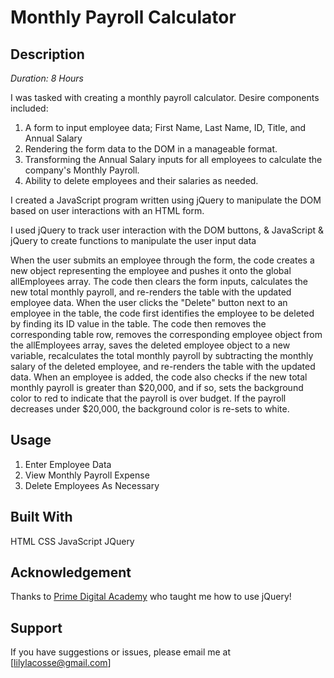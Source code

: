 # Monthly Payroll Calculator

## Description

_Duration: 8 Hours_

I was tasked with creating a monthly payroll calculator. Desire components included:

1. A form to input employee data; First Name, Last Name, ID, Title, and Annual Salary
2. Rendering the form data to the DOM in a manageable format.
3. Transforming the Annual Salary inputs for all employees to calculate the company's Monthly Payroll.
4. Ability to delete employees and their salaries as needed.

I created a JavaScript program written using jQuery to manipulate the DOM based on user interactions with an HTML form.

I used jQuery to track user interaction with the DOM buttons, &
JavaScript & jQuery to create functions to manipulate the user input data

When the user submits an employee through the form, the code creates a new object representing the employee and pushes it onto the global allEmployees array. The code then clears the form inputs, calculates the new total monthly payroll, and re-renders the table with the updated employee data.
When the user clicks the "Delete" button next to an employee in the table, the code first identifies the employee to be deleted by finding its ID value in the table. The code then removes the corresponding table row, removes the corresponding employee object from the allEmployees array, saves the deleted employee object to a new variable, recalculates the total monthly payroll by subtracting the monthly salary of the deleted employee, and re-renders the table with the updated data.
When an employee is added, the code also checks if the new total monthly payroll is greater than $20,000, and if so, sets the background color to red to indicate that the payroll is over budget. If the payroll decreases under $20,000, the background color is re-sets to white.

## Usage

1. Enter Employee Data
2. View Monthly Payroll Expense
3. Delete Employees As Necessary

## Built With

HTML
CSS
JavaScript
JQuery

## Acknowledgement

Thanks to [Prime Digital Academy](www.primeacademy.io) who taught me how to use jQuery!

## Support

If you have suggestions or issues, please email me at [lilylacosse@gmail.com]
